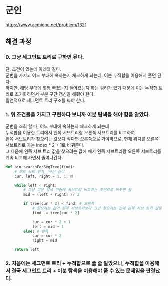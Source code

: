# 군인
https://www.acmicpc.net/problem/1321
## 해결 과정
### 0. 그냥 세그먼트 트리로 구하면 된다.
단, 조건이 있는데 아래와 같다.    
군번을 가지고 어느 부대에 속하는지 체크하게 되는데, 이는 누적합을 이용해서 풀면 된다.   
하지만, 해당 부대에 몇명 빠졌는지 들어왔는지 하는 쿼리가 있기 때문에 이는 누적합 트리로 초기화하면서 부분 구간 갱신을 해줘야 한다.   
필연적으로 세그먼트 트리 구조를 짜야 한다.    
### 1. 위 조건들을 가지고 구현하다 보니까 이분 탐색을 해야 함을 알았다.
군번을 조회 할 때, 어느 부대에 속하는지 체크하게 되는데    
누적합을 이용한 트리에서 왼쪽 서브트리랑 오른쪽 서브트리를 비교하여   
왼쪽 서브트리가 찾으려는 값보다 작다면 오른쪽으로 가야하므로, 현재 위치를 오른쪽 서브트리로 가는 index * 2 + 1로 바꿔준다.   
그 다음에 왼쪽 서브 트리 값을 찾으려는 값에 빼서 왼쪽 서브트리랑 오른쪽 서브트리를 계속 비교해 가면서 줄여나간다.   
```python
def bin_searchForSegTree(find):
    # 루트 노드 위치, 구간 길이
    cur, left, right = 1, 1, N

    while left < right:
        # 그냥 이분 탐색 구현에 서브트리 비교하는 조건으로 바꾸면 됨.
        mid = (left + right) // 2

        if tree[cur * 2] < find: # 오른쪽
            # 찾으려는 값이 왼쪽 서브트리보다 크면 찾으려는 값에 왼쪽 서브 트리 값을 빼고 탐색.
            find -= tree[cur * 2]

            cur = cur * 2 + 1
            left = mid + 1
        else: # 왼쪽
            cur = cur * 2
            right = mid

    return left
```
### 2. 처음에는 세그먼트 트리 + 누적합으로 풀 줄 알았으나, 누적합을 이용해서 결국 세그먼트 트리 + 이분 탐색을 이용해야 풀 수 있는 문제임을 판결났다.
